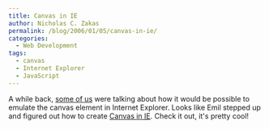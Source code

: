 ```yaml
---
title: Canvas in IE
author: Nicholas C. Zakas
permalink: /blog/2006/01/05/canvas-in-ie/
categories:
  - Web Development
tags:
  - canvas
  - Internet Explorer
  - JavaScript
---
```

A while back, <a title="JavaScript's Future: Cajun" rel="external" href="{{site.url}}/archive/2005/5/199#comments">some of us</a> were talking about how it would be possible to emulate the canvas element in Internet Explorer. Looks like Emil stepped up and figured out how to create <a title="Canvas in IE" rel="external" href="http://me.eae.net/archive/2005/12/29/canvas-in-ie/">Canvas in <acronym title="Internet Explorer">IE</acronym></a>. Check it out, it's pretty cool!
